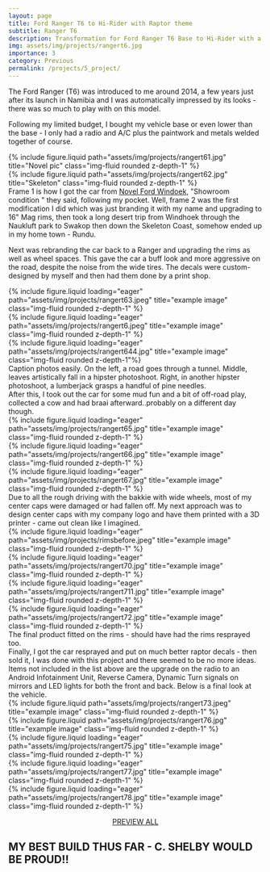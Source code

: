 ```yaml
---
layout: page
title: Ford Ranger T6 to Hi-Rider with Raptor theme
subtitle: Ranger T6
description: Transformation for Ford Ranger T6 Base to Hi-Rider with a Raptor theme. Spent a lot of time and resources on this project, and the results were amazing. 
img: assets/img/projects/rangert6.jpg
importance: 3
category: Previous
permalink: /projects/5_project/
---
```


The Ford Ranger (T6) was introduced to me around 2014, a few years just after its launch in Namibia and I was automatically impressed by its looks - there was so much to play with on this model.

Following my limited budget, I bought my vehicle base or even lower than the base - I only had a radio and A/C plus the paintwork and metals welded together of course. 
<div class="row justify-content-sm-center">
    <div class="col-sm-6 mt-3 mt-md-0">
        {% include figure.liquid path="assets/img/projects/rangert61.jpg" title="Novel pic" class="img-fluid rounded z-depth-1" %}
    </div>
    <div class="col-sm-6 mt-3 mt-md-0">
        {% include figure.liquid path="assets/img/projects/rangert62.jpg" title="Skeleton" class="img-fluid rounded z-depth-1" %}
    </div>
</div>
<div class="caption">
   Frame 1 is how I got the car from <a href="https://facebook.com/https://www.facebook.com/NovelFordWindhoek1?mibextid=LQQJ4d" title="Facebook">Novel Ford Windoek</a>, "Showroom condition " they said, following my pocket. Well, frame 2 was the first modification I did which was just branding it with my name and upgrading to 16" Mag rims, then took a long desert trip from Windhoek through the Naukluft park to Swakop then down the Skeleton Coast, somehow ended up in my home town - Rundu.
</div>

Next was rebranding the car back to a Ranger and upgrading the rims as well as wheel spaces. This gave the car a buff look and more aggressive on the road, despite the noise from the wide tires. The decals were custom-designed by myself and then had them done by a print shop.
<div class="row">
    <div class="col-sm-5">
        <div class="row-sm mt-3 mt-md-0">
            {% include figure.liquid loading="eager" path="assets/img/projects/rangert63.jpeg" title="example image" class="img-fluid rounded z-depth-1" %}
        </div>
        <div class="row-sm mt-3 mt-md-0">
            {% include figure.liquid loading="eager" path="assets/img/projects/rangert6.jpeg" title="example image" class="img-fluid rounded z-depth-1" %}
        </div>
    </div>
    <div class="col-sm-7 mt-3 mt-md-0">
            {% include figure.liquid loading="eager" path="assets/img/projects/rangert644.jpg" title="example image" class="img-fluid rounded z-depth-1"%}
    </div>
</div>

<div class="caption">
    Caption photos easily. On the left, a road goes through a tunnel. Middle, leaves artistically fall in a hipster photoshoot. Right, in another hipster photoshoot, a lumberjack grasps a handful of pine needles.
</div>
After this, I took out the car for some mud fun and a bit of off-road play, collected a cow and had braai afterward..probably on a different day though.
<div class="row">
    <div class="col-sm mt-3 mt-md-0">
        {% include figure.liquid loading="eager" path="assets/img/projects/rangert65.jpg" title="example image" class="img-fluid rounded z-depth-1" %}
    </div>
    <div class="col-sm mt-3 mt-md-0">
        {% include figure.liquid loading="eager" path="assets/img/projects/rangert66.jpg" title="example image" class="img-fluid rounded z-depth-1" %}
    </div>
    <div class="col-sm mt-3 mt-md-0">
        {% include figure.liquid loading="eager" path="assets/img/projects/rangert67.jpg" title="example image" class="img-fluid rounded z-depth-1" %}
    </div>
</div>
Due to all the rough driving with the bakkie with wide wheels, most of my center caps were damaged or had fallen off. My next approach was to design center caps with my company logo and have them printed with a 3D printer - came out clean like I imagined. 
<div class="row">
    <div class="col-sm mt-3 mt-md-0">
        {% include figure.liquid loading="eager" path="assets/img/projects/rimsbefore.jpeg" title="example image" class="img-fluid rounded z-depth-1" %}
    </div>
    <div class="col-sm mt-3 mt-md-0">
        {% include figure.liquid loading="eager" path="assets/img/projects/rangert70.jpg" title="example image" class="img-fluid rounded z-depth-1" %}
    </div>
    <div class="col-sm mt-3 mt-md-0">
        {% include figure.liquid loading="eager" path="assets/img/projects/rangert711.jpg" title="example image" class="img-fluid rounded z-depth-1" %}
    </div>
</div>
<div class="row">
    <div class="col-sm mt-3 mt-md-0">
        {% include figure.liquid loading="eager" path="assets/img/projects/rangert72.jpg" title="example image" class="img-fluid rounded z-depth-1" %}
    </div>
</div>
<div class="caption">
    The final product fitted on the rims - should have had the rims resprayed too.
</div>
Finally, I got the car resprayed and put on much better raptor decals - then sold it, I was done with this project and there seemed to be no more ideas. Items not included in the list above are the upgrade on the radio to an Android Infotainment Unit, Reverse Camera, Dynamic Turn signals on mirrors and LED lights for both the front and back. Below is a final look at the vehicle.

<div class="row justify-content-sm-center">
    <div class="col-sm-8 mt-3 mt-md-0">
        {% include figure.liquid path="assets/img/projects/rangert73.jpeg" title="example image" class="img-fluid rounded z-depth-1" %}
    </div>
    <div class="col-sm-4 mt-3 mt-md-0">
        {% include figure.liquid path="assets/img/projects/rangert76.jpg" title="example image" class="img-fluid rounded z-depth-1" %}
    </div>
</div>

<div class="row">
    <div class="col-sm mt-3 mt-md-0">
        {% include figure.liquid loading="eager" path="assets/img/projects/rangert75.jpg" title="example image" class="img-fluid rounded z-depth-1" %}
    </div>
    <div class="col-sm mt-3 mt-md-0">
        {% include figure.liquid loading="eager" path="assets/img/projects/rangert77.jpg" title="example image" class="img-fluid rounded z-depth-1" %}
    </div>
    <div class="col-sm mt-3 mt-md-0">
        {% include figure.liquid loading="eager" path="assets/img/projects/rangert78.jpg" title="example image" class="img-fluid rounded z-depth-1" %}
    </div>
</div>
<p align="center">
<a href="../../assets/img/projects/rangert75.jpg" data-lightbox="rangert6"><i class="fa-solid fa-backward-fast"></i></a>
<a href="../../assets/img/projects/rangert77.jpg" data-lightbox="rangert6">PREVIEW ALL</a>
<a href="../../assets/img/projects/rangert78.jpg" data-lightbox="rangert6" align=""><i class="fa-solid fa-forward-fast"></i></a>
<a href="../../assets/img/projects/rangert61.jpg" data-lightbox="rangert6"></a>
<a href="../../assets/img/projects/rangert62.jpg" data-lightbox="rangert6"></a>
<a href="../../assets/img/projects/rangert63.jpeg" data-lightbox="rangert6"></a>
<a href="../../assets/img/projects/rangert6.jpg" data-lightbox="rangert6"></a>
<a href="../../assets/img/projects/rangert644.jpg" data-lightbox="rangert6"></a>
<a href="../../assets/img/projects/rangert65.jpg" data-lightbox="rangert6"></a>
<a href="../../assets/img/projects/rangert66.jpg" data-lightbox="rangert6"></a>
<a href="../../assets/img/projects/rangert67.jpg" data-lightbox="rangert6"></a>
<a href="../../assets/img/projects/rangert70.jpg" data-lightbox="rangert6"></a>
<a href="../../assets/img/projects/rangert711.jpg" data-lightbox="rangert6"></a>
<a href="../../assets/img/projects/rangert72.jpg" data-lightbox="rangert6"></a>
<a href="../../assets/img/projects/rangert73.jpeg" data-lightbox="rangert6"></a>
<a href="../../assets/img/projects/rangert76.jpg" data-lightbox="rangert6"></a>
</p>
<h2 class="fw-bold">MY BEST BUILD THUS FAR - C. SHELBY WOULD BE PROUD!!</h2>